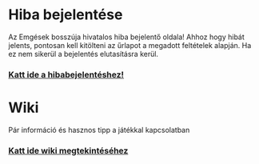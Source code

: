 # Hiba bejelentése
Az Emgések bosszúja hivatalos hiba bejelentő oldala!
Ahhoz hogy hibát jelents, pontosan kell kitölteni az űrlapot a megadott feltételek alapján. Ha ez nem sikerül a bejelentés elutasításra kerül.

### [Katt ide a hibabejelentéshez!](https://github.com/AdamGaming15/MG-s-revenge-public/issues)

# Wiki
Pár információ és hasznos tipp a játékkal kapcsolatban

### [Katt ide wiki megtekintéséhez](https://github.com/AdamGaming15/MGs-Revenge/wiki)
